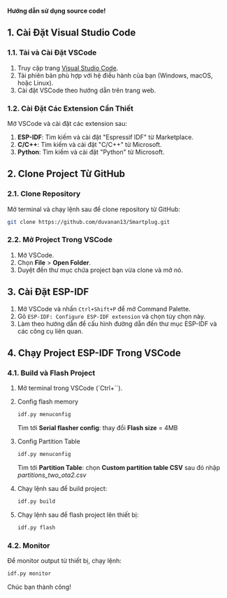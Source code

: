 **Hướng dẫn sử dụng source code!**
## 1. Cài Đặt Visual Studio Code

### 1.1. Tải và Cài Đặt VSCode

1. Truy cập trang [Visual Studio Code](https://code.visualstudio.com/).
2. Tải phiên bản phù hợp với hệ điều hành của bạn (Windows, macOS, hoặc Linux).
3. Cài đặt VSCode theo hướng dẫn trên trang web.

### 1.2. Cài Đặt Các Extension Cần Thiết

Mở VSCode và cài đặt các extension sau:

1. **ESP-IDF**: Tìm kiếm và cài đặt "Espressif IDF" từ Marketplace.
2. **C/C++**: Tìm kiếm và cài đặt "C/C++" từ Microsoft.
3. **Python**: Tìm kiếm và cài đặt "Python" từ Microsoft.

## 2. Clone Project Từ GitHub

### 2.1. Clone Repository

Mở terminal và chạy lệnh sau để clone repository từ GitHub:

```sh
git clone https://github.com/duvanan13/Smartplug.git
```

### 2.2. Mở Project Trong VSCode

1. Mở VSCode.
2. Chọn **File** > **Open Folder**.
3. Duyệt đến thư mục chứa project bạn vừa clone và mở nó.

## 3. Cài Đặt ESP-IDF

1. Mở VSCode và nhấn `Ctrl+Shift+P` để mở Command Palette.
2. Gõ `ESP-IDF: Configure ESP-IDF extension` và chọn tùy chọn này.
3. Làm theo hướng dẫn để cấu hình đường dẫn đến thư mục ESP-IDF và các công cụ liên quan.

## 4. Chạy Project ESP-IDF Trong VSCode

### 4.1. Build và Flash Project

1. Mở terminal trong VSCode (`Ctrl+``).
2. Config flash memory
    ```sh
    idf.py menuconfig
    ```
    Tìm tới **Serial flasher config**: thay đổi **Flash size** = 4MB
    
3. Config Partition Table
    ```sh
    idf.py menuconfig
    ```
    Tìm tới **Partition Table**: chọn **Custom partition table CSV** sau đó nhập *partitions_two_ota2.csv*
    
4. Chạy lệnh sau để build project:

    ```sh
    idf.py build
    ```

5. Chạy lệnh sau để flash project lên thiết bị:

    ```sh
    idf.py flash
    ```

### 4.2. Monitor

Để monitor output từ thiết bị, chạy lệnh:

```sh
idf.py monitor
```

Chúc bạn thành công!
